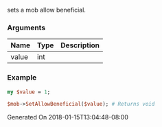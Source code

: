 sets a mob allow beneficial.
### Arguments
**Name**|**Type**|**Description**
:---|:---|:---
value|int|

### Example

```perl
my $value = 1;

$mob->SetAllowBeneficial($value); # Returns void
```


Generated On 2018-01-15T13:04:48-08:00